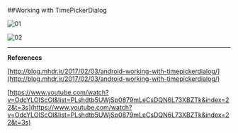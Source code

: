 ##Working with TimePickerDialog

![01](https://raw.githubusercontent.com/mhdr/AndroidSamples/master/018/images/Android%20Emulator%20-%20Nexus_5_API_25%3A5554_001.png  "01")

![02](https://raw.githubusercontent.com/mhdr/AndroidSamples/master/018/images/Android%20Emulator%20-%20Nexus_5_API_25%3A5554_002.png  "02")

***

**References**

[http://blog.mhdr.ir/2017/02/03/android-working-with-timepickerdialog/](http://blog.mhdr.ir/2017/02/03/android-working-with-timepickerdialog/) 

[https://www.youtube.com/watch?v=OdcYLOIScOI&list=PLshdtb5UWjSp0879mLeCsDQN6L73XBZTk&index=22&t=3s](https://www.youtube.com/watch?v=OdcYLOIScOI&list=PLshdtb5UWjSp0879mLeCsDQN6L73XBZTk&index=22&t=3s) 